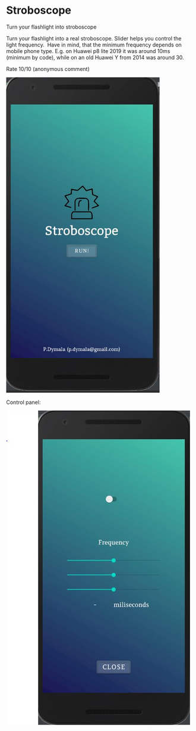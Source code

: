 # Stroboscope
Turn your flashlight into stroboscope

Turn your flashlight into a real stroboscope. Slider helps you control the light frequency. 
Have in mind, that the minimum frequency depends on mobile phone type. E.g. on Huawei p8 lite 2019 it was around 10ms (minimum by code), while on an old Huawei Y from 2014 was around 30.


Rate 10/10 (anonymous comment)

![Greetings](https://github.com/PDymala/Stroboscope/blob/master/Strobe_menu.JPG?raw=true "Greetings")

Control panel:



![CPanel](https://github.com/PDymala/Stroboscope/blob/master/Strobe_UI.JPG?raw=true "Control_Panel")


